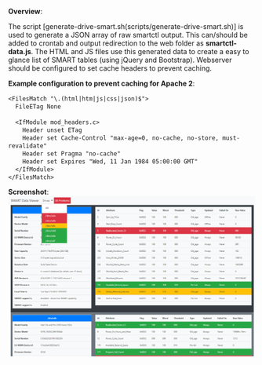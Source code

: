 **Overview**:

The script [generate-drive-smart.sh(scripts/generate-drive-smart.sh)] is used to generate a JSON array of raw smartctl output. This can/should be added to crontab and output redirection to the web folder as **smartctl-data.js**. The HTML and JS files use this generated data to create a easy to glance list of SMART tables (using jQuery and Bootstrap). Webserver should be configured to set cache headers to prevent caching. 

**Example configuration to prevent caching for Apache 2**:
```
<FilesMatch "\.(html|htm|js|css|json)$">
  FileETag None

  <IfModule mod_headers.c>
    Header unset ETag
    Header set Cache-Control "max-age=0, no-cache, no-store, must-revalidate"
    Header set Pragma "no-cache"
    Header set Expires "Wed, 11 Jan 1984 05:00:00 GMT"
  </IfModule>
</FilesMatch>
```

**Screenshot**:
![Screen shot!](https://github.com/SixZeroSevenNine/Tiny-Tools/blob/master/smartctl-html/screenshot-1.png)
